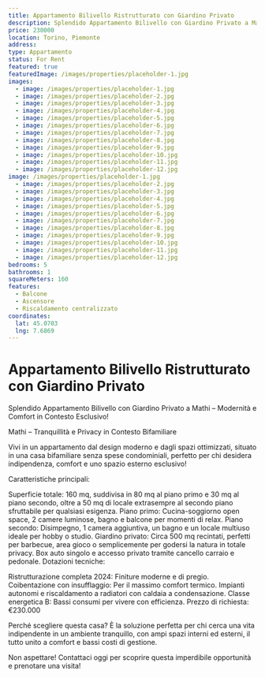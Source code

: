 ```yaml
---
title: Appartamento Bilivello Ristrutturato con Giardino Privato
description: Splendido Appartamento Bilivello con Giardino Privato a Mathi – Modernità e Comfort in Contesto Esclusivo!
price: 230000
location: Torino, Piemonte
address: 
type: Appartamento
status: For Rent
featured: true
featuredImage: /images/properties/placeholder-1.jpg
images:
  - image: /images/properties/placeholder-1.jpg
  - image: /images/properties/placeholder-2.jpg
  - image: /images/properties/placeholder-3.jpg
  - image: /images/properties/placeholder-4.jpg
  - image: /images/properties/placeholder-5.jpg
  - image: /images/properties/placeholder-6.jpg
  - image: /images/properties/placeholder-7.jpg
  - image: /images/properties/placeholder-8.jpg
  - image: /images/properties/placeholder-9.jpg
  - image: /images/properties/placeholder-10.jpg
  - image: /images/properties/placeholder-11.jpg
  - image: /images/properties/placeholder-12.jpg
image: /images/properties/placeholder-1.jpg
  - image: /images/properties/placeholder-2.jpg
  - image: /images/properties/placeholder-3.jpg
  - image: /images/properties/placeholder-4.jpg
  - image: /images/properties/placeholder-5.jpg
  - image: /images/properties/placeholder-6.jpg
  - image: /images/properties/placeholder-7.jpg
  - image: /images/properties/placeholder-8.jpg
  - image: /images/properties/placeholder-9.jpg
  - image: /images/properties/placeholder-10.jpg
  - image: /images/properties/placeholder-11.jpg
  - image: /images/properties/placeholder-12.jpg
bedrooms: 5
bathrooms: 1
squareMeters: 160
features:
  - Balcone
  - Ascensore
  - Riscaldamento centralizzato
coordinates:
  lat: 45.0703
  lng: 7.6869
---
```


# Appartamento Bilivello Ristrutturato con Giardino Privato

Splendido Appartamento Bilivello con Giardino Privato a Mathi – Modernità e Comfort in Contesto Esclusivo!
  
  Mathi – Tranquillità e Privacy in Contesto Bifamiliare
  
  Vivi in un appartamento dal design moderno e dagli spazi ottimizzati, situato in una casa bifamiliare senza spese condominiali, perfetto per chi desidera indipendenza, comfort e uno spazio esterno esclusivo!
  
  Caratteristiche principali:
  
  Superficie totale: 160 mq, suddivisa in 80 mq al piano primo e 30 mq al piano secondo, oltre a 50 mq di locale extrasempre al secondo piano sfruttabile per qualsiasi esigenza.
  Piano primo: Cucina-soggiorno open space, 2 camere luminose, bagno e balcone per momenti di relax.
  Piano secondo: Disimpegno, 1 camera aggiuntiva, un bagno e un locale multiuso ideale per hobby o studio.
  Giardino privato: Circa 500 mq recintati, perfetti per barbecue, area gioco o semplicemente per godersi la natura in totale privacy.
  Box auto singolo e accesso privato tramite cancello carraio e pedonale.
  Dotazioni tecniche:
  
  Ristrutturazione completa 2024: Finiture moderne e di pregio.
  Coibentazione con insufflaggio: Per il massimo comfort termico.
  Impianti autonomi e riscaldamento a radiatori con caldaia a condensazione.
  Classe energetica B: Bassi consumi per vivere con efficienza.
  Prezzo di richiesta: €230.000
  
  Perché scegliere questa casa?
  È la soluzione perfetta per chi cerca una vita indipendente in un ambiente tranquillo, con ampi spazi interni ed esterni, il tutto unito a comfort e bassi costi di gestione.
  
  Non aspettare! Contattaci oggi per scoprire questa imperdibile opportunità e prenotare una visita!

